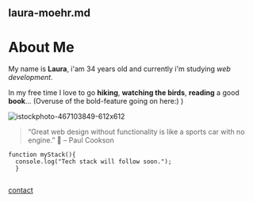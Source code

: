 ## laura-moehr.md
# About Me

My name is **Laura**, i'am 34 years old and currently i'm studying _web development_.

In my free time I love to go **hiking**, **watching the birds**, **reading** a good **book**... (Overuse of the bold-feature going on here:) )

![istockphoto-467103849-612x612](https://user-images.githubusercontent.com/86975686/140906773-d98b78ff-d958-4371-be14-b47ef4902fef.jpg)


> “Great web design without functionality is like a sports car with no engine.” :car:
– Paul Cookson 

```
function myStack(){
  console.log("Tech stack will follow soon.");
  }
  
```
[contact](laura.moehr@gmail.com)
